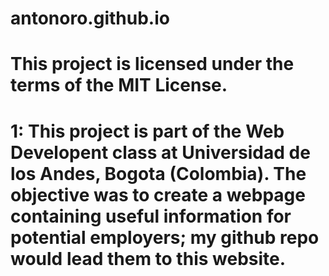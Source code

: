 # antonoro.github.io
# This project is licensed under the terms of the MIT License.

# 1: This project is part of the Web Developent class at Universidad de los Andes, Bogota (Colombia). The objective was to create a webpage containing useful information for potential employers; my github repo would lead them to this website.

 

